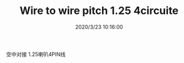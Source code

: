﻿---
layout: post 
title: Wire to wire pitch 1.25 4circuite
tags: FN125
categories: wire-harness
overview: 
series: 
part_number: KR29
thumb_img: static/202003/295-thumb-20200323181636.jpg
image: static/202003/295-20200323181636.jpg
date: 2020/3/23 10:16:00
---


空中对接 1.25喇叭4PIN线
